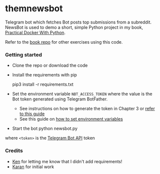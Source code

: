 # themnewsbot

Telegram bot which fetches Bot posts top submissions from a subreddit. NewsBot is used to demo a short, simple Python project in my book, [Practical Docker With Python](https://www.apress.com/gp/book/9781484237830). 

Refer to the [book repo](https://github.com/apress/practical-docker-with-python) for other exercises using this code.

### Getting started 

- Clone the repo or download the code
- Install the requirements with pip

    pip3 install -r requirements.txt

- Set the environment variable `NBT_ACCESS_TOKEN` where the value is the Bot token generated using Telegram BotFather.
    - See instructions on how to generate the token in Chapter 3 or [refer to this guide](https://core.telegram.org/bots/api#authorizing-your-bot)
    - See this guide on [how to set environment variables](https://core.telegram.org/bots/api#authorizing-your-bot)
- Start the bot 
    python newsbot.py

where `<token>` is the [Telegram Bot API](https://core.telegram.org/bots/api) token


### Credits

- [Ken](https://github.com/KenStoneBlue) for letting me know that I didn't add requirements!
- [Karan](https://github.com/mr-karan) for initial work
